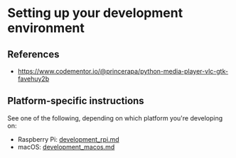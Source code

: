 # Setting up your development environment


## References

* <https://www.codementor.io/@princerapa/python-media-player-vlc-gtk-favehuy2b>


## Platform-specific instructions

See one of the following, depending on which platform you're developing on:

* Raspberry Pi: [development_rpi.md](development_rpi.md)
* macOS: [development_macos.md](development_macos.md)
